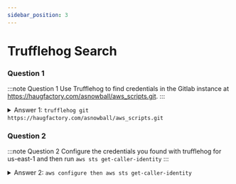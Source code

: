 ```yaml
---
sidebar_position: 3
---
```

# Trufflehog Search


### Question 1
:::note Question 1
Use Trufflehog to find credentials in the Gitlab instance at https://haugfactory.com/asnowball/aws_scripts.git.
:::

<details>
<summary>Answer 1: <code>trufflehog git https://haugfactory.com/asnowball/aws_scripts.git</code></summary>
We get the following results from the trufflehog command:

![results from trufflehog search](./assets/img/cr2-1.png)


We can see three results. Two of them are changes to the README.md file, but the first one seems interesting so we check to see what was added in that commit. note: you can just enter the commit id in the "search GitLab" box to quickly pull up what was changed. 


![results from searching commit id 106d33e1ffd53eea753c1365eafc6588398279b5](./assets/img/cr2-2.png)
We can see ```aws_access_key_id: AKIAAIDAYRANYAHGQOHD``` and ```aws_secret_access_key: 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```.
</details>


### Question 2
:::note Question 2
Configure the credentials you found with trufflehog for us-east-1 and then run ```aws sts get-caller-identity```
:::

<details>
<summary>Answer 2: <code>aws configure then aws sts get-caller-identity</code></summary>

We paste the credentials when prompted 
![using aws configure to add the credentials found from the trufflehog search](./assets/img/cr2-3.png)

Then we can run ```aws sts get-caller-identity```

![results of aws sts get-caller-identity](./assets/img/cr2-4.png)

</details>